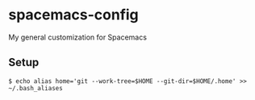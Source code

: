 # spacemacs-config
My general customization for Spacemacs

## Setup
```
$ echo alias home='git --work-tree=$HOME --git-dir=$HOME/.home' >> ~/.bash_aliases
```
